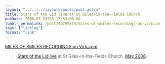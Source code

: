 ```yaml
---
layout: "../../../layouts/posts/post.astro"
title: Stars of the Lid live at St Giles-in-the-Fields Church
pubDate: 2008-07-03T08:13:59+00:00
tumblr_permalink: /post/40799874/miles-of-smiles-recordings-on-virbcom
tags: ["linklog"]
format: "link"
---
```


[MILES OF SMILES RECORDINGS on Virb.com][1]

> <a href="http://www.virb.com/milesofsmilesrecordings">Stars of the Lid live</a> at St Giles-in-the-Fields Church, <a href="http://www.last.fm/event/496149">May 2008</a>.

[1]: http://www.virb.com/milesofsmilesrecordings
